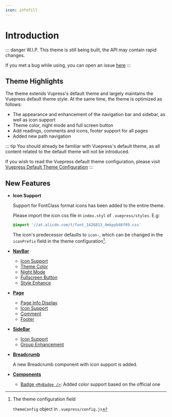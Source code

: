 ```yaml
---
icon: infofill
---
```


# Introduction

::: danger W.I.P.
This theme is still being built, the API may contain rapid changes.

If you met a bug while using, you can open an issue [here](https://github.com/Mister-Hope/vuepress-theme-hope/issues)
:::

## Theme Highlights

The theme extends Vupress's default theme and largely maintains the Vuepress default theme style. At the same time, the theme is optimized as follows:

- The appearance and enhancement of the navigation bar and sidebar, as well as icon support
- Theme color, night mode and full screen button
- Add readings, comments and icons, footer support for all pages
- Added new path navigation

::: tip
You should already be familiar with Vuepress's default theme, as all content related to the default theme will not be introduced.

If you wish to read the Vuepress default theme configuration, please visit [Vuepress Default Theme Configuration](config.md)
:::

## New Features

- **Icon Support**

  Support for FontClass format icons has been added to the entire theme.

  Please import the icon css file in `index.styl` of `.vuepress/styles`. E.g:

  ```css
  @import '//at.alicdn.com/t/font_1426813_4mkpyb46f89.css'
  ```

  The icon's predecessor defaults to `icon-`, which can be changed in the `iconPrefix` field in the theme configuration[^themeConfig].

- [**NavBar**](navbar.md)

  - [Icon Support](navbar.md#Icon%20support)
  - [Theme Color](themecolor.md#Custom%20Theme%20color)
  - [Night Mode](themecolor.md#Nightmode)
  - [Fullscreen Button](navbar.md#Fullscreen%20Button)
  - [Style Enhance](navbar.md#Style%20Change)

- [**Page**](page.md)

  - [Page Info Display](page.md#Page%20Info%20Display)
  - [Icon Support](page.md#Icon%20Support)
  - [Comment](comment.md)
  - [Footer](page.md#Footer%20Support)

- [**SideBar**](sidebar.md)

  - [Icon Support](sidebar.md#Icon%20Support)
  - [Group Enhancement](sidebar.md#Group%20Enhancement)

- [**Breadcrumb**](breadcrumb.md)

  A new Breadcrumb component with icon support is added.

- [**Components**](component.md)

  - [Badge `<MyBadge />`](component.md#Badge): Added color support based on the official one

[^themeConfig]: The theme configuration field

    `themeConfig` object in `.vuepress/config.js`
